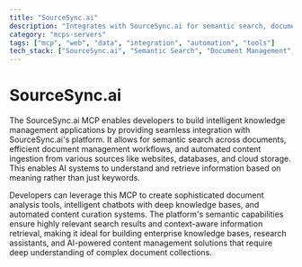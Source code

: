 ```yaml
---
title: "SourceSync.ai"
description: "Integrates with SourceSync.ai for semantic search, document management, and AI-driven knowledge retrieval from diverse sources."
category: "mcps-servers"
tags: ["mcp", "web", "data", "integration", "automation", "tools"]
tech_stack: ["SourceSync.ai", "Semantic Search", "Document Management", "AI Knowledge Retrieval"]
---
```


# SourceSync.ai

The SourceSync.ai MCP enables developers to build intelligent knowledge management applications by providing seamless integration with SourceSync.ai's platform. It allows for semantic search across documents, efficient document management workflows, and automated content ingestion from various sources like websites, databases, and cloud storage. This enables AI systems to understand and retrieve information based on meaning rather than just keywords.

Developers can leverage this MCP to create sophisticated document analysis tools, intelligent chatbots with deep knowledge bases, and automated content curation systems. The platform's semantic capabilities ensure highly relevant search results and context-aware information retrieval, making it ideal for building enterprise knowledge bases, research assistants, and AI-powered content management solutions that require deep understanding of complex document collections.
